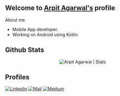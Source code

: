 ## Welcome to [Arpit Agarwal's](https://www.linkedin.com/in/arpitagarwal1301/) profile
About me

- Mobile App developer.
- Working on Android using Kotlin.

## Github Stats

  <p align="center"> <img src="https://github-readme-stats.vercel.app/api?username=arpitagarwal1301&count_private=true&show_icons=true&include_all_commits=true" alt="Arpit Agarwal | Stats" />


## Profiles  

[![Linkedin](https://img.shields.io/badge/LinkedIn-arpitagarwal1301-blue)](https://www.linkedin.com/in/arpitagarwal1301/)
[![Mail](https://img.shields.io/badge/Gmail-arpitvinshu%40gmail.com%20-red)](mailto:hi@arpitvinshu)
[![Medium](https://img.shields.io/badge/Medium-%40arpitvinshu-Black)](https://medium.com/@arpitvinshu)
